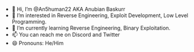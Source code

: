 - 👋 Hi, I’m @An5human22 AKA Anubian Baskurr
- 👀 I’m interested in Reverse Engineering, Exploit Development, Low Level Programming.
- 🌱 I’m currently learning Reverse Engineering, Binary Exploitation.
- 📫 You can reach me on Discord and Twitter
- 😄 Pronouns: He/Him

<!---
An5human22/An5human22 is a ✨ special ✨ repository because its `README.md` (this file) appears on your GitHub profile.
You can click the Preview link to take a look at your changes.
--->
